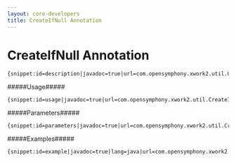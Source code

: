 ```yaml
---
layout: core-developers
title: CreateIfNull Annotation
---
```


# CreateIfNull Annotation



~~~~~~~
{snippet:id=description|javadoc=true|url=com.opensymphony.xwork2.util.CreateIfNull}
~~~~~~~

#####Usage#####



~~~~~~~
{snippet:id=usage|javadoc=true|url=com.opensymphony.xwork2.util.CreateIfNull}
~~~~~~~

#####Parameters#####



~~~~~~~
{snippet:id=parameters|javadoc=true|url=com.opensymphony.xwork2.util.CreateIfNull}
~~~~~~~

#####Examples#####



~~~~~~~
{snippet:id=example|javadoc=true|lang=java|url=com.opensymphony.xwork2.util.CreateIfNull}
~~~~~~~
